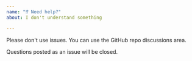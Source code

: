 ```yaml
---
name: "⁉️ Need help?"
about: I don't understand something

---
```


Please don't use issues. You can use the GitHub repo discussions area.

Questions posted as an issue will be closed.
